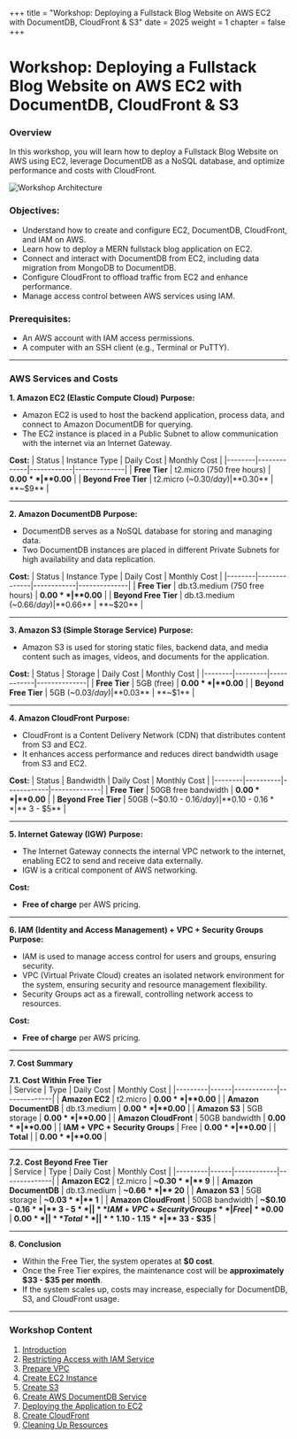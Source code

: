 +++
title = "Workshop: Deploying a Fullstack Blog Website on AWS EC2 with DocumentDB, CloudFront & S3"
date = 2025
weight = 1
chapter = false
+++

# Workshop: Deploying a Fullstack Blog Website on AWS EC2 with DocumentDB, CloudFront & S3

### Overview

In this workshop, you will learn how to deploy a Fullstack Blog Website on AWS using EC2, leverage DocumentDB as a NoSQL database, and optimize performance and costs with CloudFront.

![Workshop Architecture](/images/workshop_architecture.png)

### Objectives:

- Understand how to create and configure EC2, DocumentDB, CloudFront, and IAM on AWS.
- Learn how to deploy a MERN fullstack blog application on EC2.
- Connect and interact with DocumentDB from EC2, including data migration from MongoDB to DocumentDB.
- Configure CloudFront to offload traffic from EC2 and enhance performance.
- Manage access control between AWS services using IAM.

### Prerequisites:

- An AWS account with IAM access permissions.
- A computer with an SSH client (e.g., Terminal or PuTTY).

---

### AWS Services and Costs

**1. Amazon EC2 (Elastic Compute Cloud)**
**Purpose:**
- Amazon EC2 is used to host the backend application, process data, and connect to Amazon DocumentDB for querying.
- The EC2 instance is placed in a Public Subnet to allow communication with the internet via an Internet Gateway.

**Cost:**
| Status | Instance Type | Daily Cost | Monthly Cost |
|--------|-------------|------------|--------------|
| **Free Tier** | t2.micro (750 free hours) | **$0.00** | **$0.00** |
| **Beyond Free Tier** | t2.micro (~$0.30/day) | **$0.30** | **~$9** |

---

**2. Amazon DocumentDB**
**Purpose:**
- DocumentDB serves as a NoSQL database for storing and managing data.
- Two DocumentDB instances are placed in different Private Subnets for high availability and data replication.

**Cost:**
| Status | Instance Type | Daily Cost | Monthly Cost |
|--------|--------------|------------|--------------|
| **Free Tier** | db.t3.medium (750 free hours) | **$0.00** | **$0.00** |
| **Beyond Free Tier** | db.t3.medium (~$0.66/day) | **$0.66** | **~$20** |

---

**3. Amazon S3 (Simple Storage Service)**
**Purpose:**
- Amazon S3 is used for storing static files, backend data, and media content such as images, videos, and documents for the application.

**Cost:**
| Status | Storage | Daily Cost | Monthly Cost |
|--------|---------|------------|--------------|
| **Free Tier** | 5GB (free) | **$0.00** | **$0.00** |
| **Beyond Free Tier** | 5GB (~$0.03/day) | **$0.03** | **~$1** |

---

**4. Amazon CloudFront**
**Purpose:**
- CloudFront is a Content Delivery Network (CDN) that distributes content from S3 and EC2.
- It enhances access performance and reduces direct bandwidth usage from S3 and EC2.

**Cost:**
| Status | Bandwidth | Daily Cost | Monthly Cost |
|--------|----------|------------|--------------|
| **Free Tier** | 50GB free bandwidth | **$0.00** | **$0.00** |
| **Beyond Free Tier** | 50GB (~$0.10 - $0.16/day) | **$0.10 - $0.16** | **~$3 - $5** |

---

**5. Internet Gateway (IGW)**
**Purpose:**
- The Internet Gateway connects the internal VPC network to the internet, enabling EC2 to send and receive data externally.
- IGW is a critical component of AWS networking.

**Cost:**
- **Free of charge** per AWS pricing.

---

**6. IAM (Identity and Access Management) + VPC + Security Groups**
**Purpose:**
- IAM is used to manage access control for users and groups, ensuring security.
- VPC (Virtual Private Cloud) creates an isolated network environment for the system, ensuring security and resource management flexibility.
- Security Groups act as a firewall, controlling network access to resources.

**Cost:**
- **Free of charge** per AWS pricing.

---

**7. Cost Summary**

**7.1. Cost Within Free Tier**  
| Service | Type | Daily Cost | Monthly Cost |
|---------|------|------------|--------------|
| **Amazon EC2** | t2.micro | **$0.00** | **$0.00** |
| **Amazon DocumentDB** | db.t3.medium | **$0.00** | **$0.00** |
| **Amazon S3** | 5GB storage | **$0.00** | **$0.00** |
| **Amazon CloudFront** | 50GB bandwidth | **$0.00** | **$0.00** |
| **IAM + VPC + Security Groups** | Free | **$0.00** | **$0.00** |
| **Total** |  | **$0.00** | **$0.00** |

---

**7.2. Cost Beyond Free Tier**  
| Service | Type | Daily Cost | Monthly Cost |
|---------|------|------------|--------------|
| **Amazon EC2** | t2.micro | **~$0.30** | **~$9** |
| **Amazon DocumentDB** | db.t3.medium | **~$0.66** | **~$20** |
| **Amazon S3** | 5GB storage | **~$0.03** | **~$1** |
| **Amazon CloudFront** | 50GB bandwidth | **~$0.10 - $0.16** | **~$3 - $5** |
| **IAM + VPC + Security Groups** | Free | **$0.00** | **$0.00** |
| **Total** |  | **~$1.10 - $1.15** | **~$33 - $35** |

---

**8. Conclusion**
- Within the Free Tier, the system operates at **$0 cost**.
- Once the Free Tier expires, the maintenance cost will be **approximately $33 - $35 per month**.
- If the system scales up, costs may increase, especially for DocumentDB, S3, and CloudFront usage.

---

### Workshop Content

1. [Introduction](1-Introduction/)
2. [Restricting Access with IAM Service](2-restrict-access/)
3. [Prepare VPC](3-create-vpc-instance/)
4. [Create EC2 Instance](4-create-ec2-instance/)
5. [Create S3](5-create-s3-bucket/)
6. [Create AWS DocumentDB Service](6-create-documentdb/)
7. [Deploying the Application to EC2](7-deploy-the-application-to-ec2/)
8. [Create CloudFront](8-create-cloudfront/)
9. [Cleaning Up Resources](9-clean-up/)
